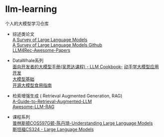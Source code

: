 # llm-learning
个人的大模型学习仓库

+ 综述类论文<br>
[A Survey of Large Language Models](https://arxiv.org/pdf/2303.18223)<br>
[A Survey of Large Language Models Github](https://github.com/RUCAIBox/LLMSurvey/tree/main)<br>
[LLM4Rec-Awesome-Papers](https://github.com/WLiK/LLM4Rec-Awesome-Papers)

+ DataWhale系列<br>
[面向开发者的大模型手册(吴恩达课程) - LLM Cookbook-](https://github.com/datawhalechina/llm-cookbook)
[动手学大模型应用开发](https://github.com/datawhalechina/llm-universe/tree/main)<br>
[大模型基础](https://github.com/datawhalechina/so-large-lm/tree/main)<br>
[开源大模型食用指南](https://github.com/datawhalechina/self-llmn)<br>

+ 检索增强生成 ( Retrieval Augmented Generation, RAG)<br>
[A-Guide-to-Retrieval-Augmented-LLM](https://github.com/Wang-Shuo/A-Guide-to-Retrieval-Augmented-LLM)<br>
[Awesome-LLM-RAG](https://github.com/jxzhangjhu/Awesome-LLM-RAG)

+ 课程系列<br>
[普林斯顿COS597G顿-陈丹琦-Understanding Large Language Models](https://www.cs.princeton.edu/courses/archive/fall22/cos597G/)<br>
[斯坦福CS324 - Large Language Models](https://stanford-cs324.github.io/winter2022/)
